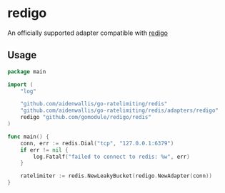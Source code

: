 # redigo

An officially supported adapter compatible with [redigo](https://github.com/gomodule/redigo)

## Usage

```go
package main

import (
	"log"

	"github.com/aidenwallis/go-ratelimiting/redis"
	"github.com/aidenwallis/go-ratelimiting/redis/adapters/redigo"
	redigo "github.com/gomodule/redigo/redis"
)

func main() {
	conn, err := redis.Dial("tcp", "127.0.0.1:6379")
	if err != nil {
		log.Fatalf("failed to connect to redis: %w", err)
	}

	ratelimiter := redis.NewLeakyBucket(redigo.NewAdapter(conn))
}

```
